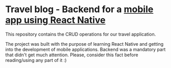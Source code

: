 # Travel blog - Backend for a [mobile app using React Native](https://github.com/ViktoriaFekete/travel-blog-react-native-client)

This repository contains the CRUD operations for our travel application. 

The project was built with the purpose of learning React Native and getting into the development of mobile applications. Backend was a mandatory part that didn't get much attention. Please, consider this fact before reading/using any part of it :)
